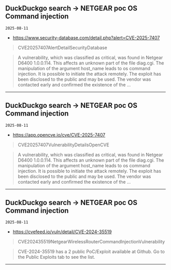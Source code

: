 ## DuckDuckgo search -> NETGEAR poc OS Command injection
`2025-08-11`

* https://www.security-database.com/detail.php?alert=CVE-2025-7407

<blockquote>
 CVE20257407AlertDetailSecurityDatabase
</blockquote>
<blockquote>
A vulnerability, which was classified as critical, was found in Netgear D6400 1.0.0.114. This affects an unknown part of the file diag.cgi. The manipulation of the argument host_name leads to os command injection. It is possible to initiate the attack remotely. The exploit has been disclosed to the public and may be used. The vendor was contacted early and confirmed the existence of the ...
</blockquote>

---

## DuckDuckgo search -> NETGEAR poc OS Command injection
`2025-08-11`

* https://app.opencve.io/cve/CVE-2025-7407

<blockquote>
 CVE20257407VulnerabilityDetailsOpenCVE
</blockquote>
<blockquote>
A vulnerability, which was classified as critical, was found in Netgear D6400 1.0.0.114. This affects an unknown part of the file diag.cgi. The manipulation of the argument host_name leads to os command injection. It is possible to initiate the attack remotely. The exploit has been disclosed to the public and may be used. The vendor was contacted early and confirmed the existence of the ...
</blockquote>

---

## DuckDuckgo search -> NETGEAR poc OS Command injection
`2025-08-11`

* https://cvefeed.io/vuln/detail/CVE-2024-35519

<blockquote>
 CVE202435519NetgearWirelessRouterCommandInjectionVulnerability
</blockquote>
<blockquote>
CVE-2024-35519 has a 2 public PoC/Exploit available at Github. Go to the Public Exploits tab to see the list.
</blockquote>

---

